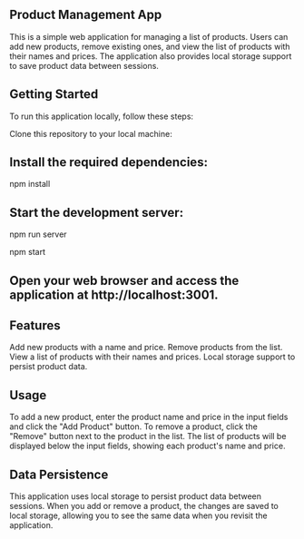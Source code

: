 ## Product Management App
This is a simple web application for managing a list of products. Users can add new products, remove existing ones, and view the list of products with their names and prices. The application also provides local storage support to save product data between sessions.

## Getting Started
To run this application locally, follow these steps:

Clone this repository to your local machine:

## Install the required dependencies:
npm install
## Start the development server:
npm run server 

npm start
## Open your web browser and access the application at http://localhost:3001.

## Features
Add new products with a name and price.
Remove products from the list.
View a list of products with their names and prices.
Local storage support to persist product data.

## Usage
To add a new product, enter the product name and price in the input fields and click the "Add Product" button.
To remove a product, click the "Remove" button next to the product in the list.
The list of products will be displayed below the input fields, showing each product's name and price.

## Data Persistence
This application uses local storage to persist product data between sessions. When you add or remove a product, the changes are saved to local storage, allowing you to see the same data when you revisit the application.
